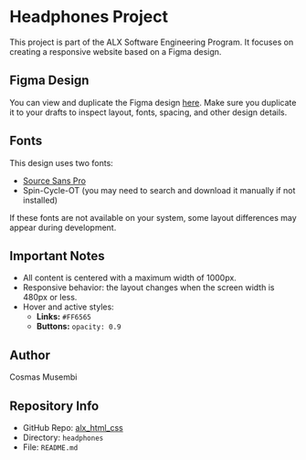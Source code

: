 # Headphones Project

This project is part of the ALX Software Engineering Program. It focuses on creating a responsive website based on a Figma design.

## Figma Design

You can view and duplicate the Figma design [here](https://www.figma.com/file/0g0T8wSDJxXnXn3mYi9BLA/Headphones). Make sure you duplicate it to your drafts to inspect layout, fonts, spacing, and other design details.

## Fonts

This design uses two fonts:

- [Source Sans Pro](https://fonts.google.com/specimen/Source+Sans+Pro)
- Spin-Cycle-OT (you may need to search and download it manually if not installed)

If these fonts are not available on your system, some layout differences may appear during development.

## Important Notes

- All content is centered with a maximum width of 1000px.
- Responsive behavior: the layout changes when the screen width is 480px or less.
- Hover and active styles:
  - **Links:** `#FF6565`
  - **Buttons:** `opacity: 0.9`

## Author

Cosmas Musembi

## Repository Info

- GitHub Repo: [alx_html_css](https://github.com/MusembiCosmas/alx_html_css)
- Directory: `headphones`
- File: `README.md`

